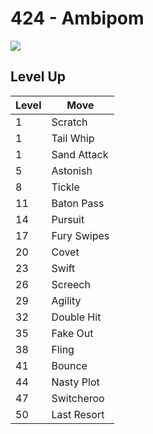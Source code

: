 # 424 - Ambipom
![][424]

## Level Up

Level | Move
---   | ---
  1   | Scratch
  1   | Tail Whip
  1   | Sand Attack
  5   | Astonish
  8   | Tickle
 11   | Baton Pass
 14   | Pursuit
 17   | Fury Swipes
 20   | Covet
 23   | Swift
 26   | Screech
 29   | Agility
 32   | Double Hit
 35   | Fake Out
 38   | Fling
 41   | Bounce
 44   | Nasty Plot
 47   | Switcheroo
 50   | Last Resort



[424]: /img/pokemon/424.png
